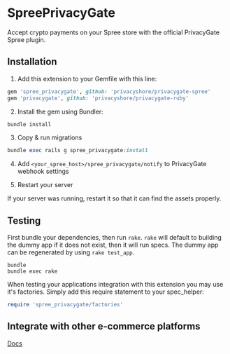 # SpreePrivacyGate

Accept crypto payments on your Spree store with the official PrivacyGate Spree plugin. 

## Installation

1. Add this extension to your Gemfile with this line:
  ```ruby
  gem 'spree_privacygate', github: 'privacyshore/privacygate-spree'
  gem 'privacygate', github: 'privacyshore/privacygate-ruby'
  ```

2. Install the gem using Bundler:
  ```ruby
  bundle install
  ```

3. Copy & run migrations
  ```ruby
  bundle exec rails g spree_privacygate:install
  ```
4. Add ```<your_spree_host>/spree_privacygate/notify``` to PrivacyGate webhook settings

5. Restart your server

  If your server was running, restart it so that it can find the assets properly.

## Testing

First bundle your dependencies, then run `rake`. `rake` will default to building the dummy app if it does not exist, then it will run specs. The dummy app can be regenerated by using `rake test_app`.

```shell
bundle
bundle exec rake
```

When testing your applications integration with this extension you may use it's factories.
Simply add this require statement to your spec_helper:

```ruby
require 'spree_privacygate/factories'
```

## Integrate with other e-commerce platforms
[Docs](https://privacygate.io/docs)
